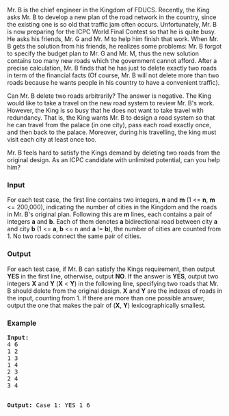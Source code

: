 <p>Mr. B is the chief engineer in the Kingdom of FDUCS. Recently, the King asks Mr. B to develop a new plan of the road network in the country, since the existing one is so old that traffic jam often occurs. Unfortunately, Mr. B is now preparing for the ICPC World Final Contest so that he is quite busy. He asks his friends, Mr. G and Mr. M to help him finish that work. When Mr. B gets the solution from his friends, he realizes some problems: Mr. B forgot to specify the budget plan to Mr. G and Mr. M, thus the new solution contains too many new roads which the government cannot afford. After a precise calculation, Mr. B finds that he has just to delete exactly two roads in term of the financial facts (Of course, Mr. B will not delete more than two roads because he wants people in his country to have a convenient traffic).</p>
<p>Can Mr. B delete two roads arbitrarily? The answer is negative. The King would like to take a travel on the new road system to review Mr. B's work. However, the King is so busy that he does not want to take travel with redundancy. That is, the King wants Mr. B to design a road system so that he can travel from the palace (in one city), pass each road exactly once, and then back to the palace. Moreover, during his travelling, the king must visit each city at least once too.</p>
<p>Mr. B feels hard to satisfy the Kings demand by deleting two roads from the original design. As an ICPC candidate with unlimited potential, can you help him?</p>
<h3>Input</h3>
<p>For each test case, the first line contains two integers, <strong>n</strong> and <strong>m</strong> (1 &lt;= <strong>n</strong>, <strong>m</strong> &lt;= 200,000), indicating the number of cities in the Kingdom and the roads in Mr. B's original plan. Following this are <strong>m</strong> lines, each contains a pair of integers <strong>a</strong> and <strong>b</strong>. Each of them denotes <strong>a</strong> bidirectional road between city <strong>a</strong> and city <strong>b</strong> (1 &lt;= <strong>a</strong>, <strong>b</strong> &lt;= n and <strong>a</strong> != <strong>b</strong>), the number of cities are counted from 1. No two roads connect the same pair of cities.</p>
<h3>Output</h3>
<p>For each test case, if Mr. B can satisfy the Kings requirement, then output <strong>YES</strong> in the first line, otherwise, output <strong>NO</strong>. If the answer is <strong>YES</strong>, output two integers <strong>X</strong> and <strong>Y</strong> (<strong>X</strong> &lt; <strong>Y</strong>) in the following line, specifying two roads that Mr. B should delete from the original design. <strong>X</strong> and <strong>Y</strong> are the indexes of roads in the input, counting from 1. If there are more than one possible answer, output the one that makes the pair of (<strong>X</strong>, <strong>Y</strong>) lexicographically smallest.</p>
<h3>Example</h3>
<pre><strong>Input:</strong>
4 6
1 2
1 3
1 4
2 3
2 4
3 4

<strong>Output:</strong>
Case 1: YES
1 6
</pre>